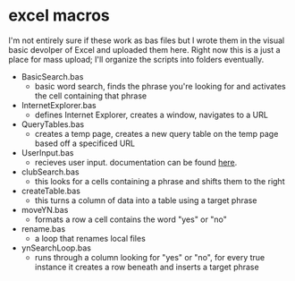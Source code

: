 # excel macros

I'm not entirely sure if these work as bas files but I wrote them in the visual basic devolper of Excel and uploaded them here. Right now this is a just a place for mass upload; I'll organize the scripts into folders eventually.

* BasicSearch.bas
  * basic word search, finds the phrase you're looking for and activates the cell containing that phrase
* InternetExplorer.bas
  * defines Internet Explorer, creates a window, navigates to a URL
* QueryTables.bas
  * creates a temp page, creates a new query table on the temp page based off a specificed URL
* UserInput.bas
  * recieves user input. documentation can be found <a href="https://msdn.microsoft.com/en-us/vba/excel-vba/articles/application-inputbox-method-excel">here</a>.
* clubSearch.bas
  * this looks for a cells containing a phrase and shifts them to the right
* createTable.bas
  * this turns a column of data  into a table using a target phrase
* moveYN.bas
  * formats a row a cell contains the word "yes" or "no"
* rename.bas
  * a loop that renames local files
* ynSearchLoop.bas
  * runs through a column looking for "yes" or "no", for every true instance it creates a row beneath and inserts a target phrase
